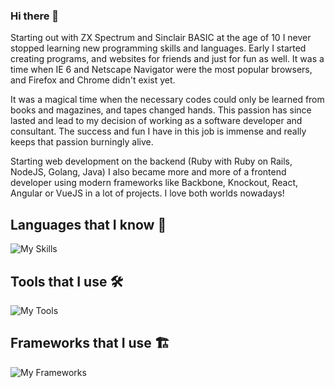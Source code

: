 ### Hi there 👋

Starting out with ZX Spectrum and Sinclair BASIC at the age of 10 I never stopped learning new programming skills and languages. Early I started creating programs, and websites for friends and just for fun as well. It was a time when IE 6 and Netscape Navigator were the most popular browsers, and Firefox and Chrome didn't exist yet.

It was a magical time when the necessary codes could only be learned from books and magazines, and tapes changed hands. This passion has since lasted and lead to my decision of working as a software developer and consultant. The success and fun I have in this job is immense and really keeps that passion burningly alive.

Starting web development on the backend (Ruby with Ruby on Rails, NodeJS, Golang, Java) I also became more and more of a frontend developer using modern frameworks like Backbone, Knockout, React, Angular or VueJS in a lot of projects. I love both worlds nowadays!

## Languages that I know 📢

![My Skills](https://tech-icons.byteflag.dev/icons?i=java,golang,rust,javascript,typescript,ruby,elixir,dart,wasm,html,css,bash,php,sass,less)<br/>

## Tools that I use 🛠
![My Tools](https://tech-icons.byteflag.dev/icons?i=maven,gradle,nodejs,deno,bun,redis,mongodb,mysql,postgres,sqlite,webpack,npm,pnpm,vscode,neovim,linux,aws,terraform,tauri)<br/>

## Frameworks that I use 🏗️

![My Frameworks](https://tech-icons.byteflag.dev/icons?i=spring,nextjs,react,vue,nuxt,angular,flutter,tailwind,express,nest,sequelize,jest,vitest)<br/>

<!--
**etroynov/etroynov** is a ✨ _special_ ✨ repository because its `README.md` (this file) appears on your GitHub profile.

Here are some ideas to get you started:

- 🔭 I’m currently working on ...
- 🌱 I’m currently learning ...
- 👯 I’m looking to collaborate on ...
- 🤔 I’m looking for help with ...
- 💬 Ask me about ...
- 📫 How to reach me: ...
- 😄 Pronouns: ...
- ⚡ Fun fact: ...
-->
